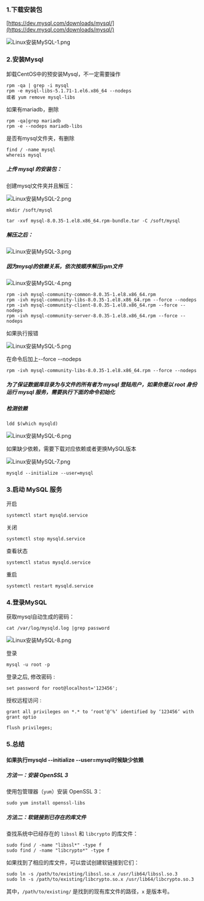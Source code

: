 ### 1.下载安装包

[https://dev.mysql.com/downloads/mysql/](https://dev.mysql.com/downloads/mysql/)

![Linux安装MySQL-1.png](./images/Linux安装MySQL/Linux安装MySQL-1.png)

### 2.安装Mysql

卸载CentOS中的预安装Mysql，不一定需要操作

```Plain Text
rpm -qa | grep -i mysql
rpm -e mysql-libs-5.1.71-1.el6.x86_64 --nodeps
或者 yum remove mysql-libs
```

如果有mariadb，删除

```Plain Text
rpm -qa|grep mariadb
rpm -e --nodeps mariadb-libs
```

是否有mysql文件夹，有删除

```Plain Text
find / -name mysql
whereis mysql
```

##### 上传 mysql 的安装包：

创建mysql文件夹并且解压：

![Linux安装MySQL-2.png](./images/Linux安装MySQL/Linux安装MySQL-2.png)

```Plain Text
mkdir /soft/mysql
```

```Plain Text
tar -xvf mysql-8.0.35-1.el8.x86_64.rpm-bundle.tar -C /soft/mysql
```

##### 解压之后：

![Linux安装MySQL-3.png](./images/Linux安装MySQL/Linux安装MySQL-3.png)

##### 因为mysql的依赖关系，依次按顺序解压rpm文件

![Linux安装MySQL-4.png](./images/Linux安装MySQL/Linux安装MySQL-4.png)

```Plain Text
rpm -ivh mysql-community-common-8.0.35-1.el8.x86_64.rpm
rpm -ivh mysql-community-libs-8.0.35-1.el8.x86_64.rpm --force --nodeps
rpm -ivh mysql-community-client-8.0.35-1.el8.x86_64.rpm --force --nodeps
rpm -ivh mysql-community-server-8.0.35-1.el8.x86_64.rpm --force --nodeps
```

如果执行报错

![Linux安装MySQL-5.png](./images/Linux安装MySQL/Linux安装MySQL-5.png)

在命令后加上--force --nodeps

```Plain Text
rpm -ivh mysql-community-libs-8.0.35-1.el8.x86_64.rpm --force --nodeps
```

##### 为了保证数据库目录为与文件的所有者为 mysql 登陆用户，如果你是以 root 身份运行 mysql 服务，需要执行下面的命令初始化

##### 检测依赖

```Plain Text
ldd $(which mysqld)
```

![Linux安装MySQL-6.png](./images/Linux安装MySQL/Linux安装MySQL-6.png)

如果缺少依赖，需要下载对应依赖或者更换MySQL版本

![Linux安装MySQL-7.png](./images/Linux安装MySQL/Linux安装MySQL-7.png)



```Plain Text
mysqld --initialize --user=mysql
```

### 3.启动 MySQL 服务

开启

```Plain Text
systemctl start mysqld.service
```

关闭

```Plain Text
systemctl stop mysqld.service
```

查看状态

```Plain Text
systemctl status mysqld.service
```

重启

```Plain Text
systemctl restart mysqld.service
```



### 4.登录MySQL

获取mysql自动生成的密码：

```Plain Text
cat /var/log/mysqld.log |grep password
```

![Linux安装MySQL-8.png](./images/Linux安装MySQL/Linux安装MySQL-8.png)

登录

```Plain Text
mysql -u root -p
```

登录之后, 修改密码 :

```Plain Text
set password for root@localhost='123456';
```

授权远程访问 :

```Plain Text
grant all privileges on *.* to ‘root‘@‘%‘ identified by ‘123456‘ with grant optio
```

```Plain Text
flush privileges;
```



### 5.总结

#### 如果执行mysqld --initialize --user=mysql时候缺少依赖

##### 方法一：安装 OpenSSL 3

使用包管理器（`yum`）安装 OpenSSL 3：

```Plain Text
sudo yum install openssl-libs
```

##### 方法二：软链接到已存在的库文件

查找系统中已经存在的 `libssl` 和 `libcrypto` 的库文件：

```Plain Text
sudo find / -name "libssl*" -type f
sudo find / -name "libcrypto*" -type f
```

如果找到了相应的库文件，可以尝试创建软链接到它们：

```Plain Text
sudo ln -s /path/to/existing/libssl.so.x /usr/lib64/libssl.so.3
sudo ln -s /path/to/existing/libcrypto.so.x /usr/lib64/libcrypto.so.3
```

其中，`/path/to/existing/` 是找到的现有库文件的路径，`x` 是版本号。

